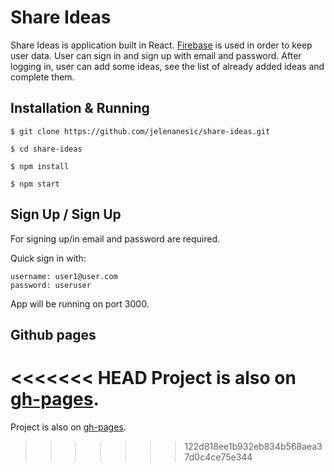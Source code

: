 # Share Ideas

Share Ideas is application built in React. [Firebase](https://firebase.google.com/) is used in order to keep user data. User can sign in and sign up with email and password. After logging in, user can add some ideas, see the list of already added ideas and complete them.

## Installation & Running

```
$ git clone https://github.com/jelenanesic/share-ideas.git

$ cd share-ideas

$ npm install

$ npm start
```

## Sign Up / Sign Up

For signing up/in email and password are required.

Quick sign in with:

```
username: user1@user.com
password: useruser
```

App will be running on port 3000.

## Github pages

<<<<<<< HEAD
Project is also on [gh-pages](https://jelenanesic.github.io/share-ideas).
=======
Project is also on [gh-pages](https://jelenanesic.github.io/share-ideas).

>>>>>>> 122d818ee1b932eb834b568aea37d0c4ce75e344
